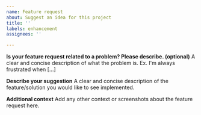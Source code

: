 ```yaml
---
name: Feature request
about: Suggest an idea for this project
title: ''
labels: enhancement
assignees: ''

---
```


**Is your feature request related to a problem? Please describe. (optional)**
A clear and concise description of what the problem is. Ex. I'm always frustrated when [...]

**Describe your suggestion**
A clear and concise description of the feature/solution you would like to see implemented.

**Additional context**
Add any other context or screenshots about the feature request here.
